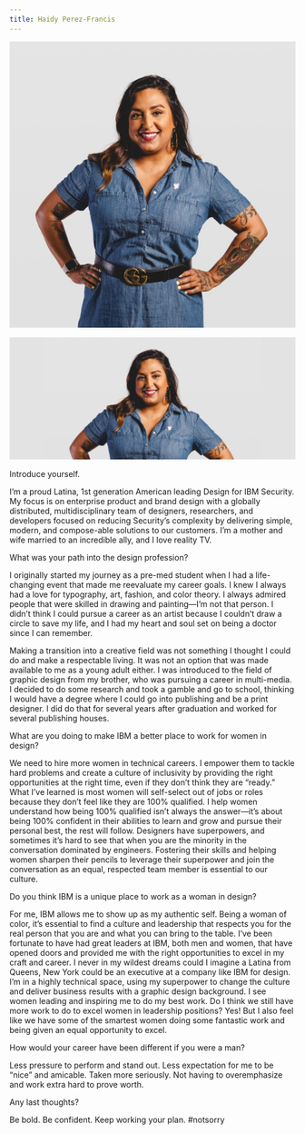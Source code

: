 ```yaml
---
title: Haidy Perez-Francis
---
```


<grid classname="background-bleed">
<column lg="16">

<art-direction>

![Haidy Perez card image](./608x608.jpg)

![Haidy Perez hero image](./2624x1120.jpg)

</art-direction>

<community-lead name="FirstName M. LastName" position="Distinguished Designer" department="Watson IoT"></community-lead>

</column>
</grid>

<grid className="community__grid" background="gray-10">
<column sm="3" md="3" lg="3">

<span className="community__prompt">Introduce yourself.</span>

</column>

<column md="6" lg="8" offset_lg="1">

I’m a proud Latina, 1st generation American leading Design for IBM Security. My focus is on enterprise product and brand design with a globally distributed, multidisciplinary team of designers, researchers, and developers focused on reducing Security’s complexity by delivering simple, modern, and compose-able solutions to our customers. I’m a mother and wife married to an incredible ally, and I love reality TV.

</column>
</grid>

<grid className="community__grid" background="gray-10">
<column sm="3" md="3" lg="3">

<span className="community__prompt">What was your path into the design profession?</span>

</column>

<column md="6" lg="8" offset_lg="1">

I originally started my journey as a pre-med student when I had a life-changing event that made me reevaluate my career goals. I knew I always had a love for typography, art, fashion, and color theory. I always admired people that were skilled in drawing and painting—I’m not that person. I didn’t think I could pursue a career as an artist because I couldn’t draw a circle to save my life, and I had my heart and soul set on being a doctor since I can remember.

Making a transition into a creative field was not something I thought I could do and make a respectable living. It was not an option that was made available to me as a young adult either. I was introduced to the field of graphic design from my brother, who was pursuing a career in multi-media. I decided to do some research and took a gamble and go to school, thinking I would have a degree where I could go into publishing and be a print designer. I did do that for several years after graduation and worked for several publishing houses.

</column>
</grid>

<grid className="community__grid" background="gray-10">
<column sm="3" md="3" lg="3">

<span className="community__prompt">What are you doing to make IBM a better place to work for women in design?</span>

</column>

<column md="6" lg="8" offset_lg="1">

We need to hire more women in technical careers. I empower them to tackle hard problems and create a culture of inclusivity by providing the right opportunities at the right time, even if they don’t think they are “ready.” What I’ve learned is most women will self-select out of jobs or roles because they don’t feel like they are 100% qualified. I help women understand how being 100% qualified isn’t always the answer—it’s about being 100% confident in their abilities to learn and grow and pursue their personal best, the rest will follow. Designers have superpowers, and sometimes it’s hard to see that when you are the minority in the conversation dominated by engineers. Fostering their skills and helping women sharpen their pencils to leverage their superpower and join the conversation as an equal, respected team member is essential to our culture.

</column>
</grid>

<grid className="community__grid" background="gray-10">
<column sm="3" md="3" lg="3">

<span className="community__prompt">Do you think IBM is a unique place to work as a woman in design?</span>

</column>

<column md="6" lg="8" offset_lg="1">

For me, IBM allows me to show up as my authentic self. Being a woman of color, it’s essential to find a culture and leadership that respects you for the real person that you are and what you can bring to the table. I’ve been fortunate to have had great leaders at IBM, both men and women, that have opened doors and provided me with the right opportunities to excel in my craft and career. I never in my wildest dreams could I imagine a Latina from Queens, New York could be an executive at a company like IBM for design. I’m in a highly technical space, using my superpower to change the culture and deliver business results with a graphic design background. I see women leading and inspiring me to do my best work. Do I think we still have more work to do to excel women in leadership positions? Yes! But I also feel like we have some of the smartest women doing some fantastic work and being given an equal opportunity to excel.

</column>
</grid>

<grid className="community__grid" background="gray-10">
<column sm="3" md="3" lg="3">

<span className="community__prompt">How would your career have been different if you were a man?</span>

</column>

<column md="6" lg="8" offset_lg="1">

Less pressure to perform and stand out. Less expectation for me to be “nice” and amicable. Taken more seriously. Not having to overemphasize and work extra hard to prove worth.

</column>
</grid>

<grid className="community__grid" background="gray-10">
<column sm="3" md="3" lg="3">

<span className="community__prompt">Any last thoughts?</span>

</column>

<column md="6" lg="8" offset_lg="1">

Be bold. Be confident. Keep working your plan. #notsorry

</column>
</grid>
